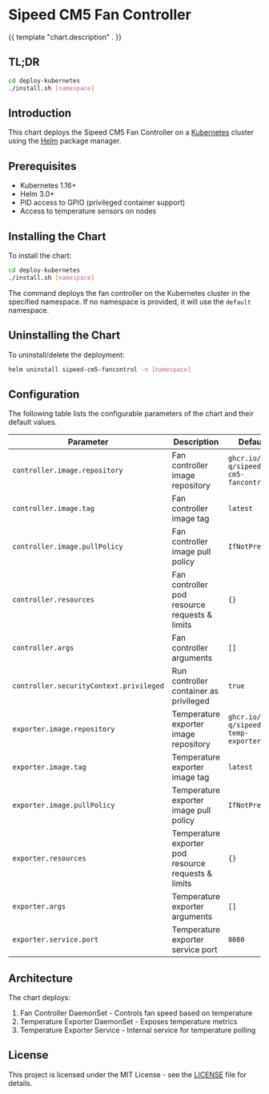 # Sipeed CM5 Fan Controller

{{ template "chart.description" . }}

## TL;DR

```bash
cd deploy-kubernetes
./install.sh [namespace]
```

## Introduction

This chart deploys the Sipeed CM5 Fan Controller on a [Kubernetes](http://kubernetes.io) cluster using the [Helm](https://helm.sh) package manager.

## Prerequisites

- Kubernetes 1.16+
- Helm 3.0+
- PID access to GPIO (privileged container support)
- Access to temperature sensors on nodes

## Installing the Chart

To install the chart:

```bash
cd deploy-kubernetes
./install.sh [namespace]
```

The command deploys the fan controller on the Kubernetes cluster in the specified namespace. If no namespace is provided, it will use the `default` namespace.

## Uninstalling the Chart

To uninstall/delete the deployment:

```bash
helm uninstall sipeed-cm5-fancontrol -n [namespace]
```

## Configuration

The following table lists the configurable parameters of the chart and their default values.

| Parameter | Description | Default |
|-----------|-------------|---------|
| `controller.image.repository` | Fan controller image repository | `ghcr.io/mi-q/sipeed-cm5-fancontrol` |
| `controller.image.tag` | Fan controller image tag | `latest` |
| `controller.image.pullPolicy` | Fan controller image pull policy | `IfNotPresent` |
| `controller.resources` | Fan controller pod resource requests & limits | `{}` |
| `controller.args` | Fan controller arguments | `[]` |
| `controller.securityContext.privileged` | Run controller container as privileged | `true` |
| `exporter.image.repository` | Temperature exporter image repository | `ghcr.io/mi-q/sipeed-temp-exporter` |
| `exporter.image.tag` | Temperature exporter image tag | `latest` |
| `exporter.image.pullPolicy` | Temperature exporter image pull policy | `IfNotPresent` |
| `exporter.resources` | Temperature exporter pod resource requests & limits | `{}` |
| `exporter.args` | Temperature exporter arguments | `[]` |
| `exporter.service.port` | Temperature exporter service port | `8080` |

## Architecture

The chart deploys:
1. Fan Controller DaemonSet - Controls fan speed based on temperature
2. Temperature Exporter DaemonSet - Exposes temperature metrics
3. Temperature Exporter Service - Internal service for temperature polling

## License

This project is licensed under the MIT License - see the [LICENSE](../../LICENSE) file for details.
